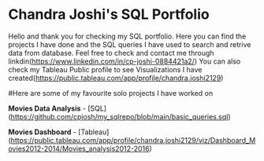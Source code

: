 # Chandra Joshi's SQL Portfolio

Hello and thank you for checking my SQL portfolio. Here you can find the projects I have done and the SQL queries I have used to search and retrive data from database.
Feel free to check and contact me through linkdin(https://www.linkedin.com/in/cp-joshi-0884421a2/)
You can also check my Tableau Public profile to see Visualizations I have created(https://public.tableau.com/app/profile/chandra.joshi2129)

#Here are some of my favourite solo projects I have worked on

**Movies Data Analysis** - [SQL] (https://github.com/cpjosh/my_sqlrepo/blob/main/basic_queries.sql)

**Movies Dashboard** - [Tableau] (https://public.tableau.com/app/profile/chandra.joshi2129/viz/Dashboard_Movies2012-2014/Movies_analysis2012-2016)


